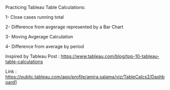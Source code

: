 
Practicing Tableau Table Calculations:

1- Close cases running total

2- Difference from avgerage represented by a Bar Chart

3- Moving Avgerage Calculation

4- Difference from average by period

Inspired by Tableau Post : https://www.tableau.com/blog/top-10-tableau-table-calculations

Link : https://public.tableau.com/app/profile/amira.salama/viz/TableCalcs2/Dashboard1


